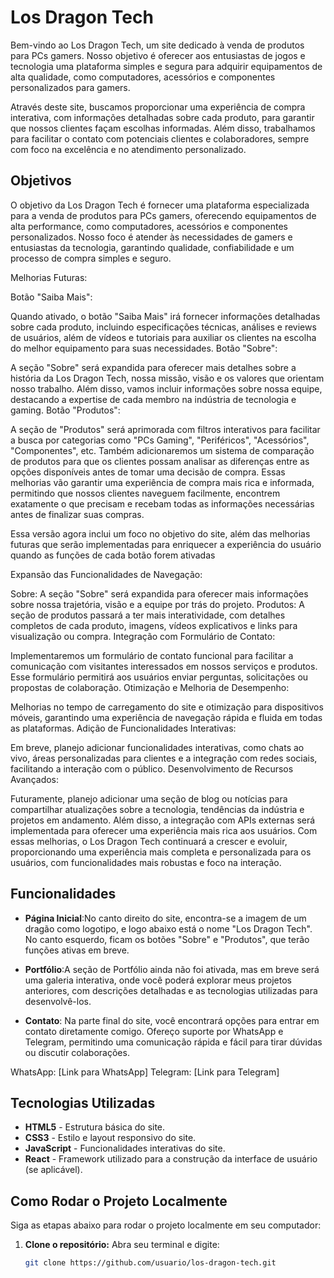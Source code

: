 # Los Dragon Tech
Bem-vindo ao Los Dragon Tech, um site dedicado à venda de produtos para PCs gamers. Nosso objetivo é oferecer aos entusiastas de jogos e tecnologia uma plataforma simples e segura para adquirir equipamentos de alta qualidade, como computadores, acessórios e componentes personalizados para gamers.

Através deste site, buscamos proporcionar uma experiência de compra interativa, com informações detalhadas sobre cada produto, para garantir que nossos clientes façam escolhas informadas. Além disso, trabalhamos para facilitar o contato com potenciais clientes e colaboradores, sempre com foco na excelência e no atendimento personalizado.

## Objetivos
O objetivo da Los Dragon Tech é fornecer uma plataforma especializada para a venda de produtos para PCs gamers, oferecendo equipamentos de alta performance, como computadores, acessórios e componentes personalizados. Nosso foco é atender às necessidades de gamers e entusiastas da tecnologia, garantindo qualidade, confiabilidade e um processo de compra simples e seguro.

Melhorias Futuras:

Botão "Saiba Mais":

Quando ativado, o botão "Saiba Mais" irá fornecer informações detalhadas sobre cada produto, incluindo especificações técnicas, análises e reviews de usuários, além de vídeos e tutoriais para auxiliar os clientes na escolha do melhor equipamento para suas necessidades.
Botão "Sobre":

A seção "Sobre" será expandida para oferecer mais detalhes sobre a história da Los Dragon Tech, nossa missão, visão e os valores que orientam nosso trabalho. Além disso, vamos incluir informações sobre nossa equipe, destacando a expertise de cada membro na indústria de tecnologia e gaming.
Botão "Produtos":

A seção de "Produtos" será aprimorada com filtros interativos para facilitar a busca por categorias como "PCs Gaming", "Periféricos", "Acessórios", "Componentes", etc. Também adicionaremos um sistema de comparação de produtos para que os clientes possam analisar as diferenças entre as opções disponíveis antes de tomar uma decisão de compra.
Essas melhorias vão garantir uma experiência de compra mais rica e informada, permitindo que nossos clientes naveguem facilmente, encontrem exatamente o que precisam e recebam todas as informações necessárias antes de finalizar suas compras.

Essa versão agora inclui um foco no objetivo do site, além das melhorias futuras que serão implementadas para enriquecer a experiência do usuário quando as funções de cada botão forem ativadas

Expansão das Funcionalidades de Navegação:

Sobre: A seção "Sobre" será expandida para oferecer mais informações sobre nossa trajetória, visão e a equipe por trás do projeto.
Produtos: A seção de produtos passará a ter mais interatividade, com detalhes completos de cada produto, imagens, vídeos explicativos e links para visualização ou compra.
Integração com Formulário de Contato:

Implementaremos um formulário de contato funcional para facilitar a comunicação com visitantes interessados em nossos serviços e produtos. Esse formulário permitirá aos usuários enviar perguntas, solicitações ou propostas de colaboração.
Otimização e Melhoria de Desempenho:

Melhorias no tempo de carregamento do site e otimização para dispositivos móveis, garantindo uma experiência de navegação rápida e fluida em todas as plataformas.
Adição de Funcionalidades Interativas:

Em breve, planejo adicionar funcionalidades interativas, como chats ao vivo, áreas personalizadas para clientes e a integração com redes sociais, facilitando a interação com o público.
Desenvolvimento de Recursos Avançados:

Futuramente, planejo adicionar uma seção de blog ou notícias para compartilhar atualizações sobre a tecnologia, tendências da indústria e projetos em andamento. Além disso, a integração com APIs externas será implementada para oferecer uma experiência mais rica aos usuários.
Com essas melhorias, o Los Dragon Tech continuará a crescer e evoluir, proporcionando uma experiência mais completa e personalizada para os usuários, com funcionalidades mais robustas e foco na interação.
## Funcionalidades

- **Página Inicial**:No canto direito do site, encontra-se a imagem de um dragão como logotipo, e logo abaixo está o nome "Los Dragon Tech". No canto esquerdo, ficam os botões "Sobre" e "Produtos", que terão funções ativas em breve.

- **Portfólio**:A seção de Portfólio ainda não foi ativada, mas em breve será uma galeria interativa, onde você poderá explorar meus projetos anteriores, com descrições detalhadas e as tecnologias utilizadas para desenvolvê-los.

- **Contato**: Na parte final do site, você encontrará opções para entrar em contato diretamente comigo. Ofereço suporte por WhatsApp e Telegram, permitindo uma comunicação rápida e fácil para tirar dúvidas ou discutir colaborações.

WhatsApp: [Link para WhatsApp]
Telegram: [Link para Telegram]

## Tecnologias Utilizadas

- **HTML5** - Estrutura básica do site.
- **CSS3** - Estilo e layout responsivo do site.
- **JavaScript** - Funcionalidades interativas do site.
- **React** - Framework utilizado para a construção da interface de usuário (se aplicável).

## Como Rodar o Projeto Localmente

Siga as etapas abaixo para rodar o projeto localmente em seu computador:

1. **Clone o repositório:**
   Abra seu terminal e digite:
   ```bash
   git clone https://github.com/usuario/los-dragon-tech.git
